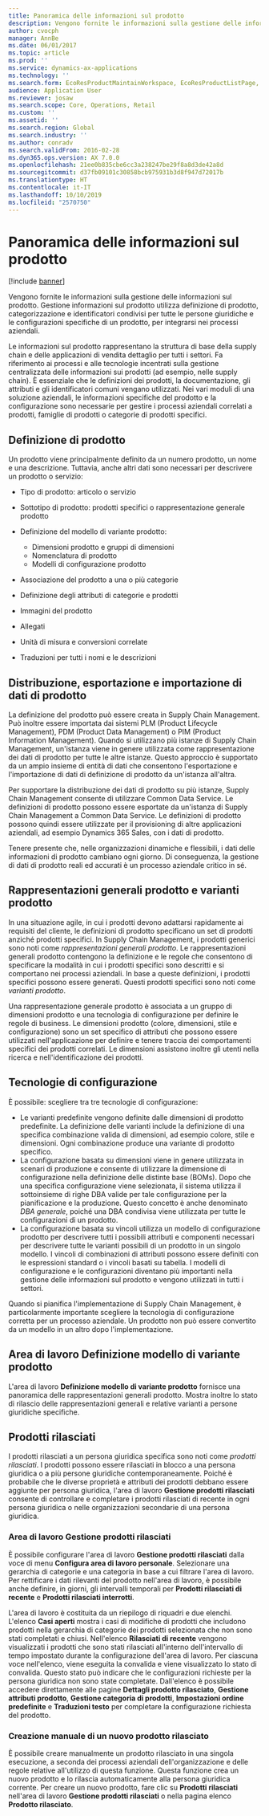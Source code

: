 ```yaml
---
title: Panoramica delle informazioni sul prodotto
description: Vengono fornite le informazioni sulla gestione delle informazioni sul prodotto. Gestione informazioni sul prodotto utilizza definizione di prodotto, categorizzazione e identificatori condivisi per tutte le persone giuridiche e le configurazioni specifiche di un prodotto, per integrarsi nei processi aziendali.
author: cvocph
manager: AnnBe
ms.date: 06/01/2017
ms.topic: article
ms.prod: ''
ms.service: dynamics-ax-applications
ms.technology: ''
ms.search.form: EcoResProductMaintainWorkspace, EcoResProductListPage, EcoResProductVariantMaintainWorkspace
audience: Application User
ms.reviewer: josaw
ms.search.scope: Core, Operations, Retail
ms.custom: ''
ms.assetid: ''
ms.search.region: Global
ms.search.industry: ''
ms.author: conradv
ms.search.validFrom: 2016-02-28
ms.dyn365.ops.version: AX 7.0.0
ms.openlocfilehash: 21ee0b835cbe6cc3a238247be29f8a8d3de42a8d
ms.sourcegitcommit: d37fb09101c30858bcb975931b3d8f947d72017b
ms.translationtype: HT
ms.contentlocale: it-IT
ms.lasthandoff: 10/10/2019
ms.locfileid: "2570750"
---
```

# <a name="product-information-overview"></a>Panoramica delle informazioni sul prodotto

[!include [banner](../includes/banner.md)]

Vengono fornite le informazioni sulla gestione delle informazioni sul prodotto. Gestione informazioni sul prodotto utilizza definizione di prodotto, categorizzazione e identificatori condivisi per tutte le persone giuridiche e le configurazioni specifiche di un prodotto, per integrarsi nei processi aziendali. 

Le informazioni sul prodotto rappresentano la struttura di base della supply chain e delle applicazioni di vendita dettaglio per tutti i settori. Fa riferimento ai processi e alle tecnologie incentrati sulla gestione centralizzata delle informazioni sui prodotti (ad esempio, nelle supply chain). È essenziale che le definizioni dei prodotti, la documentazione, gli attributi e gli identificatori comuni vengano utilizzati. Nei vari moduli di una soluzione aziendali, le informazioni specifiche del prodotto e la configurazione sono necessarie per gestire i processi aziendali correlati a prodotti, famiglie di prodotti o categorie di prodotti specifici.

## <a name="product-definition"></a>Definizione di prodotto

Un prodotto viene principalmente definito da un numero prodotto, un nome e una descrizione. Tuttavia, anche altri dati sono necessari per descrivere un prodotto o servizio:

- Tipo di prodotto: articolo o servizio
- Sottotipo di prodotto: prodotti specifici o rappresentazione generale prodotto
- Definizione del modello di variante prodotto:

     - Dimensioni prodotto e gruppi di dimensioni
     - Nomenclatura di prodotto
     - Modelli di configurazione prodotto

- Associazione del prodotto a una o più categorie
- Definizione degli attributi di categorie e prodotti
- Immagini del prodotto
- Allegati
- Unità di misura e conversioni correlate
- Traduzioni per tutti i nomi e le descrizioni

## <a name="distribution-export-and-import-of-product-data"></a>Distribuzione, esportazione e importazione di dati di prodotto

La definizione del prodotto può essere creata in Supply Chain Management. Può inoltre essere importata dai sistemi PLM (Product Lifecycle Management), PDM (Product Data Management) o PIM (Product Information Management). Quando si utilizzano più istanze di Supply Chain Management, un'istanza viene in genere utilizzata come rappresentazione dei dati di prodotto per tutte le altre istanze. Questo approccio è supportato da un ampio insieme di entità di dati che consentono l'esportazione e l'importazione di dati di definizione di prodotto da un'istanza all'altra.

Per supportare la distribuzione dei dati di prodotto su più istanze, Supply Chain Management consente di utilizzare Common Data Service. Le definizioni di prodotto possono essere esportate da un'istanza di Supply Chain Management a Common Data Service. Le definizioni di prodotto possono quindi essere utilizzate per il provisioning di altre applicazioni aziendali, ad esempio Dynamics 365 Sales, con i dati di prodotto.

Tenere presente che, nelle organizzazioni dinamiche e flessibili, i dati delle informazioni di prodotto cambiano ogni giorno. Di conseguenza, la gestione di dati di prodotto reali ed accurati è un processo aziendale critico in sé.

## <a name="product-masters-and-product-variants"></a>Rappresentazioni generali prodotto e varianti prodotto

In una situazione agile, in cui i prodotti devono adattarsi rapidamente ai requisiti del cliente, le definizioni di prodotto specificano un set di prodotti anziché prodotti specifici. In Supply Chain Management, i prodotti generici sono noti come *rappresentazioni generali prodotto*. Le rappresentazioni generali prodotto contengono la definizione e le regole che consentono di specificare la modalità in cui i prodotti specifici sono descritti e si comportano nei processi aziendali. In base a queste definizioni, i prodotti specifici possono essere generati. Questi prodotti specifici sono noti come *varianti prodotto*.

Una rappresentazione generale prodotto è associata a un gruppo di dimensioni prodotto e una tecnologia di configurazione per definire le regole di business. Le dimensioni prodotto (colore, dimensioni, stile e configurazione) sono un set specifico di attributi che possono essere utilizzati nell'applicazione per definire e tenere traccia dei comportamenti specifici dei prodotti correlati. Le dimensioni assistono inoltre gli utenti nella ricerca e nell'identificazione dei prodotti.

## <a name="configuration-technologies"></a>Tecnologie di configurazione

È possibile: scegliere tra tre tecnologie di configurazione:

- Le varianti predefinite vengono definite dalle dimensioni di prodotto predefinite. La definizione delle varianti include la definizione di una specifica combinazione valida di dimensioni, ad esempio colore, stile e dimensioni. Ogni combinazione produce una variante di prodotto specifico.
- La configurazione basata su dimensioni viene in genere utilizzata in scenari di produzione e consente di utilizzare la dimensione di configurazione nella definizione delle distinte base (BOMs). Dopo che una specifica configurazione viene selezionata, il sistema utilizza il sottoinsieme di righe DBA valide per tale configurazione per la pianificazione e la produzione. Questo concetto è anche denominato *DBA generale*, poiché una DBA condivisa viene utilizzata per tutte le configurazioni di un prodotto.
- La configurazione basata su vincoli utilizza un modello di configurazione prodotto per descrivere tutti i possibili attributi e componenti necessari per descrivere tutte le varianti possibili di un prodotto in un singolo modello. I vincoli di combinazioni di attributi possono essere definiti con le espressioni standard o i vincoli basati su tabella. I modelli di configurazione e le configurazioni diventano più importanti nella gestione delle informazioni sul prodotto e vengono utilizzati in tutti i settori.

Quando si pianifica l'implementazione di Supply Chain Management, è particolarmente importante scegliere la tecnologia di configurazione corretta per un processo aziendale. Un prodotto non può essere convertito da un modello in un altro dopo l'implementazione.

## <a name="product-variant-model-definition-workspace"></a>Area di lavoro Definizione modello di variante prodotto

L'area di lavoro **Definizione modello di variante prodotto** fornisce una panoramica delle rappresentazioni generali prodotto. Mostra inoltre lo stato di rilascio delle rappresentazioni generali e relative varianti a persone giuridiche specifiche.

## <a name="released-products"></a>Prodotti rilasciati

I prodotti rilasciati a un persona giuridica specifica sono noti come *prodotti rilasciati*. I prodotti possono essere rilasciati in blocco a una persona giuridica o a più persone giuridiche contemporaneamente. Poiché è probabile che le diverse proprietà e attributi dei prodotti debbano essere aggiunte per persona giuridica, l'area di lavoro **Gestione prodotti rilasciati** consente di controllare e completare i prodotti rilasciati di recente in ogni persona giuridica o nelle organizzazioni secondarie di una persona giuridica.

### <a name="released-product-maintenance-workspace"></a>Area di lavoro Gestione prodotti rilasciati

È possibile configurare l'area di lavoro **Gestione prodotti rilasciati** dalla voce di menu **Configura area di lavoro personale**. Selezionare una gerarchia di categorie e una categoria in base a cui filtrare l'area di lavoro. Per rettificare i dati rilevanti del prodotto nell'area di lavoro, è possibile anche definire, in giorni, gli intervalli temporali per **Prodotti rilasciati di recente** e **Prodotti rilasciati interrotti**.

L'area di lavoro è costituita da un riepilogo di riquadri e due elenchi. L'elenco **Casi aperti** mostra i casi di modifiche di prodotti che includono prodotti nella gerarchia di categorie dei prodotti selezionata che non sono stati completati e chiusi. Nell'elenco **Rilasciati di recente** vengono visualizzati i prodotti che sono stati rilasciati all'interno dell'intervallo di tempo impostato durante la configurazione dell'area di lavoro. Per ciascuna voce nell'elenco, viene eseguita la convalida e viene visualizzato lo stato di convalida. Questo stato può indicare che le configurazioni richieste per la persona giuridica non sono state completate. Dall'elenco è possibile accedere direttamente alle pagine **Dettagli prodotto rilasciato**, **Gestione attributi prodotto**, **Gestione categoria di prodotti**, **Impostazioni ordine predefinite** e **Traduzioni testo** per completare la configurazione richiesta del prodotto.

### <a name="manually-creating-a-new-released-product"></a>Creazione manuale di un nuovo prodotto rilasciato

È possibile creare manualmente un prodotto rilasciato in una singola esecuzione, a seconda dei processi aziendali dell'organizzazione e delle regole relative all'utilizzo di questa funzione. Questa funzione crea un nuovo prodotto e lo rilascia automaticamente alla persona giuridica corrente. Per creare un nuovo prodotto, fare clic su **Prodotti rilasciati** nell'area di lavoro **Gestione prodotti rilasciati** o nella pagina elenco **Prodotto rilasciato**.
